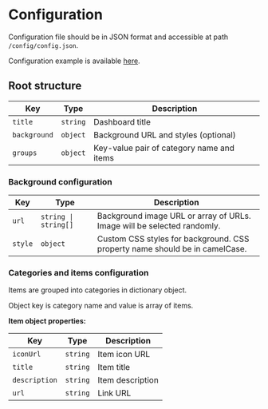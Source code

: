 # Configuration

Configuration file should be in JSON format and accessible at path `/config/config.json`.

Configuration example is available [here](../public/config/config.example.json).

## Root structure

| Key | Type | Description |
| --- | ---- | ----------- |
| `title` | `string` | Dashboard title |
| `background` | `object` | Background URL and styles (optional) |
| `groups` | `object` | Key-value pair of category name and items |

### Background configuration

| Key | Type | Description |
| --- | ---- | ----------- |
| `url` | `string \| string[]` | Background image URL or array of URLs. Image will be selected randomly. |
| `style` | `object` | Custom CSS styles for background. CSS property name should be in camelCase. |

### Categories and items configuration

Items are grouped into categories in dictionary object.

Object key is category name and value is array of items.

**Item object properties:**

| Key | Type | Description |
| --- | ---- | ----------- |
| `iconUrl` | `string` | Item icon URL |
| `title` | `string` | Item title |
| `description` | `string` | Item description |
| `url` | `string` | Link URL |
